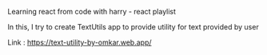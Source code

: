 Learning react from code with harry - react playlist 

In this, I try to create TextUtils app to provide utility for text provided by user

Link : https://text-utility-by-omkar.web.app/